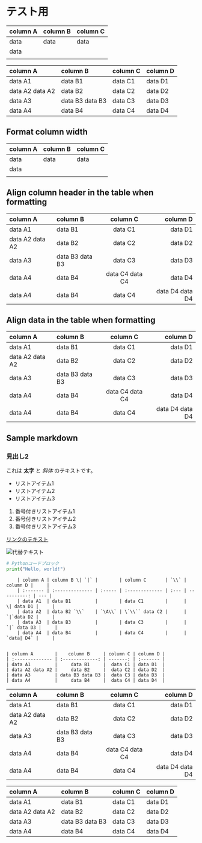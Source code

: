﻿# テスト用

| column A | column B | column C |
| :------- | :------- | :------- |
| data     | data     | data     |
| data     |          |          |
|          |          |          |

| column A        | column B        | column C | column D |
| :-------------- | :-------------- | :------- | :------- |
| data A1         | data B1         | data C1  | data D1  |
| data A2 data A2 | data B2         | data C2  | data D2  |
| data A3         | data B3 data B3 | data C3  | data D3  |
| data A4         | data B4         | data C4  | data D4  |

## Format column width

| column A | column B | column C |
| :------- | :------- | :------- |
| data     | data     | data     |
| data     |          |          |
|          |          |          |

## Align column header in the table when formatting

| column A        | column B        |    column C     |        column D |
| :-------------- | :-------------- | :-------------: | --------------: |
| data A1         | data B1         |     data C1     |         data D1 |
| data A2 data A2 | data B2         |     data C2     |         data D2 |
| data A3         | data B3 data B3 |     data C3     |         data D3 |
| data A4         | data B4         | data C4 data C4 |         data D4 |
| data A4         | data B4         |     data C4     | data D4 data D4 |

## Align data in the table when formatting

| column A        | column B        |    column C     |        column D |
| :-------------- | :-------------- | :-------------: | --------------: |
| data A1         | data B1         |     data C1     |         data D1 |
| data A2 data A2 | data B2         |     data C2     |         data D2 |
| data A3         | data B3 data B3 |     data C3     |         data D3 |
| data A4         | data B4         | data C4 data C4 |         data D4 |
| data A4         | data B4         |     data C4     | data D4 data D4 |

## Sample markdown

### 見出し2
これは **太字** と *斜体* のテキストです。

- リストアイテム1
- リストアイテム2
- リストアイテム3

1. 番号付きリストアイテム1
2. 番号付きリストアイテム2
3. 番号付きリストアイテム3

[リンクのテキスト](https://www.example.com)

![代替テキスト](https://www.example.com/image.jpg)

```python
# Pythonコードブロック
print("Hello, world!")
```

        | column A | column B \| `|` |        | column C       | `\\` |    column D |     |
        | :------- | :-------------- | :----- | :------------- | :--- | ----------: | --- |
        | data A1  | data B1         |        | data C1        |      |  \| data D1 |     |
        | data A2  | data B2 `\\`    | `\A\\` | \`\\`` data C2 |      |  `|`data D2 |     |
        | data A3  | data B3         |        | data C3        |      | `|` data D3 |     |
        | data A4  | data B4         |        | data C4        |      |  `data| D4` |     |


    | column A        |    column B     | column C | column D |
    | :-------------- | :-------------: | -------: | :------- |
    | data A1         |     data B1     |  data C1 | data D1  |
    | data A2 data A2 |     data B2     |  data C2 | data D2  |
    | data A3         | data B3 data B3 |  data C3 | data D3  |
    | data A4         |     data B4     |  data C4 | data D4  |


| column A        | column B        |    column C     |        column D |
| :-------------- | :-------------- | :-------------: | --------------: |
| data A1         | data B1         |     data C1     |         data D1 |
| data A2 data A2 | data B2         |     data C2     |         data D2 |
| data A3         | data B3 data B3 |     data C3     |         data D3 |
| data A4         | data B4         | data C4 data C4 |         data D4 |
| data A4         | data B4         |     data C4     | data D4 data D4 |


| column A        | column B        | column C | column D |
| :-------------- | :-------------- | :------- | :------- |
| data A1         | data B1         | data C1  | data D1  |
| data A2 data A2 | data B2         | data C2  | data D2  |
| data A3         | data B3 data B3 | data C3  | data D3  |
| data A4         | data B4         | data C4  | data D4  |


